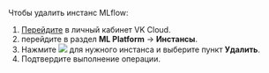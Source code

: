 Чтобы удалить инстанс MLflow:

1. [Перейдите](https://msk.cloud.vk.com/app/) в личный кабинет VK Cloud.
1. перейдите в раздел **ML Platform** → **Инстансы**.
1. Нажмите ![ ](/ru/assets/more-icon.svg "inline") для нужного инстанса и выберите пункт **Удалить**.
1. Подтвердите выполнение операции.
